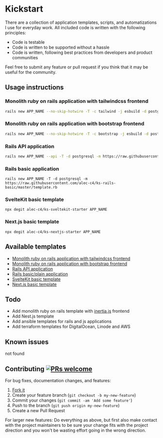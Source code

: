# Kickstart

There are a collection of application templates, scripts, and automatizations I use for everyday work. All included code is written with the following principles:
- Code is testable
- Code is written to be supported without a hassle
- Code is written, following best practices from developers and product communities

Feel free to submit any feature or pull request if you think that it may be useful for the community.

## Usage instructions

### Monolith ruby on rails application with tailwindcss frontend

```bash
rails new APP_NAME --no-skip-hotwire -T -c tailwind -j esbuild -d postgresql -m https://raw.githubusercontent.com/alec-c4/ks-rails-tailwind/master/template.rb
```
### Monolith ruby on rails application with bootstrap frontend
```bash
rails new APP_NAME --no-skip-hotwire -T -c bootstrap -j esbuild -d postgresql -m https://raw.githubusercontent.com/alec-c4/ks-rails-bootstrap/master/template.rb
```

### Rails API application
```bash
rails new APP_NAME --api -T -d postgresql -m https://raw.githubusercontent.com/alec-c4/ks-rails-api/master/template.rb
```

### Rails basic application

```
rails new APP_NAME -T -d postgresql -m https://raw.githubusercontent.com/alec-c4/ks-rails-basic/master/template.rb
```

### SvelteKit basic template

```
npx degit alec-c4/ks-sveltekit-starter APP_NAME
```

### Next.js basic template

```
npx degit alec-c4/ks-nextjs-starter APP_NAME
```

## Available templates

- [Monolith ruby on rails application with tailwindcss frontend](https://github.com/alec-c4/ks-rails-tailwind)
- [Monolith ruby on rails application with bootstrap frontend](https://github.com/alec-c4/ks-rails-bootstrap)
- [Rails API application](https://github.com/alec-c4/ks-rails-api)
- [Rails basic/plain application](https://github.com/alec-c4/ks-rails-basic)
- [SvelteKit basic template](https://github.com/alec-c4/ks-sveltekit-starter)
- [Next.js basic template](https://github.com/alec-c4/ks-nextjs-starter)

## Todo

- Add monolith ruby on rails template with [inertia.js](https://inertiajs.com) frontend
- Add Nest.js template
- Add ansible templates for rails and js applications
- Add terraform templates for DigitalOcean, Linode and AWS


## Known issues

not found

## Contributing [![PRs welcome](https://img.shields.io/badge/PRs-welcome-orange.svg?style=flat-square)](https://github.com/alec-c4/kickstart/issues)

For bug fixes, documentation changes, and features:

1. [Fork it](./fork)
1. Create your feature branch (`git checkout -b my-new-feature`)
1. Commit your changes (`git commit -am 'Add some feature'`)
1. Push to the branch (`git push origin my-new-feature`)
1. Create a new Pull Request

For larger new features: Do everything as above, but first also make contact with the project maintainers to be sure your change fits with the project direction and you won't be wasting effort going in the wrong direction.